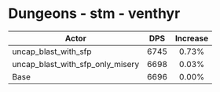 # Dungeons - stm - venthyr
| Actor | DPS | Increase |
|---|:---:|:---:|
|uncap_blast_with_sfp|6745|0.73%|
|uncap_blast_with_sfp_only_misery|6698|0.03%|
|Base|6696|0.00%|
